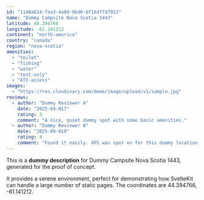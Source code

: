 ```yaml
---
id: "1148a614-fea3-4e0d-9bd6-bf164f7d7923"
name: "Dummy Campsite Nova Scotia 1443"
latitude: 44.394766
longitude: -61.141212
continent: "north-america"
country: "canada"
region: "nova-scotia"
amenities:
  - "toilet"
  - "fishing"
  - "water"
  - "tent-only"
  - "ATV-access"
images:
  - "https://res.cloudinary.com/demo/image/upload/v1/sample.jpg"
reviews:
  - author: "Dummy Reviewer A"
    date: "2025-04-017"
    rating: 3
    comment: "A nice, quiet dummy spot with some basic amenities."
  - author: "Dummy Reviewer B"
    date: "2025-09-018"
    rating: 4
    comment: "Found it easily. GPS was spot on for this dummy location."
---
```


This is a **dummy description** for Dummy Campsite Nova Scotia 1443, generated for the proof of concept.

It provides a serene environment, perfect for demonstrating how SvelteKit can handle a large number of static pages. The coordinates are 44.394766, -61.141212.
